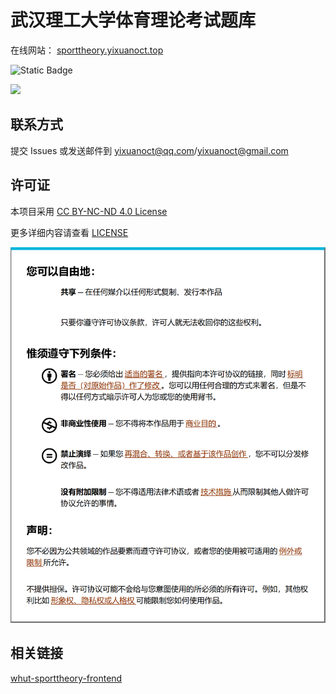 # 武汉理工大学体育理论考试题库

在线网站： [sporttheory.yixuanoct.top](https://sport.yixuanoct.top)

![Static Badge](https://img.shields.io/badge/Spring_Boot-3.3.5-6DB33F?logo=springboot)

![](https://count.getloli.com/@whut-sporttheory?theme=booru-ffsr)

## 联系方式

提交 Issues 或发送邮件到 yixuanoct@qq.com/yixuanoct@gmail.com

## 许可证

本项目采用 [CC BY-NC-ND 4.0 License](https://creativecommons.org/licenses/by-nc-nd/4.0/deed.zh-hans)

更多详细内容请查看 [LICENSE](./LICENSE)

![](./src/main/resources/CC%20BY-NC-ND%204.0.png)

## 相关链接

[whut-sporttheory-frontend](https://github.com/YiXuanOct/whut-sporttheory-frontend)